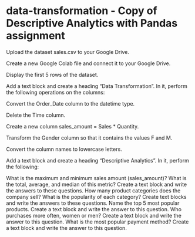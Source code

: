 # data-transformation - Copy of Descriptive Analytics with Pandas assignment
Upload the dataset sales.csv to your Google Drive.

Create a new Google Colab file and connect it to your Google Drive.

Display the first 5 rows of the dataset.

Add a text block and create a heading “Data Transformation”. In it, perform the following operations on the columns:

Convert the Order_Date column to the datetime type.

Delete the Time column.

Create a new column sales_amount = Sales * Quantity.

Transform the Gender column so that it contains the values F and M.

Convert the column names to lowercase letters.


Add a text block and create a heading “Descriptive Analytics”. In it, perform the following:

What is the maximum and minimum sales amount (sales_amount)? What is the total, average, and median of this metric? Create a text block and write the answers to these questions.
How many product categories does the company sell? What is the popularity of each category? Create text blocks and write the answers to these questions.
Name the top 5 most popular products. Create a text block and write the answer to this question.
Who purchases more often, women or men? Create a text block and write the answer to this question.
What is the most popular payment method? Create a text block and write the answer to this question.
